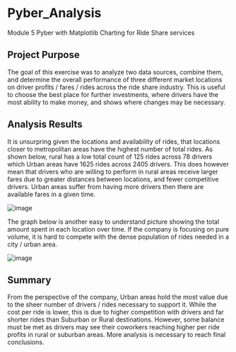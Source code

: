 # Pyber_Analysis
Module 5 Pyber with Matplotlib Charting for Ride Share services


## Project Purpose

The goal of this exercise was to analyze two data sources, combine them, and determine the overall performance of three different market locations on driver profits / fares / rides across the ride share industry.  This is useful to choose the best place for further investments, where drivers have the most ability to make money, and shows where changes may be necessary.

## Analysis Results

It is unsurpring given the locations and availability of rides, that locations closer to metropolitan areas have the highest number of total rides.  As shown below, rural has a low total count of 125 rides across 78 drivers which Urban areas have 1625 rides across 2405 drivers.  This does however mean that drivers who are willing to perform in rural areas receive larger fares due to greater distances between locations, and fewer competitive drivers.  Urban areas suffer from having more drivers then there are available fares in a given time.

![image](https://user-images.githubusercontent.com/107594247/180694619-31a6d3be-5986-43bb-81e3-a363d6c8e13e.png)


The graph below is another easy to understand picture showing the total amount spent in each location over time.  If the company is focusing on pure volume, it is hard to compete with the dense population of rides needed in a city / urban area.  

![image](https://user-images.githubusercontent.com/107594247/180694672-8cae6ddc-e199-4815-831c-736b3fa85880.png)


## Summary

From the perspective of the company, Urban areas hold the most value due to the sheer number of drivers / rides necessary to support it.  While the cost per ride is lower, this is due to higher competition with drivers and far shorter rides than Suburban or Rural destinations.  However, some balance must be met as drivers may see their coworkers reaching higher per ride profits in rural or suburban areas.  More analysis is necessary to reach final conclusions.  
